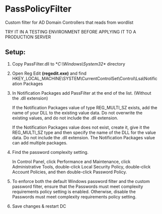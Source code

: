 # PassPolicyFilter
Custom filter for AD Domain Controllers that reads from wordlist

TRY IT IN A TESTING ENVIRONMENT BEFORE APPLYING IT TO A PRODUCTION SERVER

## Setup:

1. Copy PassFilter.dll to **C:\Windows\System32\** directory
2. Open Reg Edit **(regedit.exe)** and find HKEY_LOCAL_MACHINE\SYSTEM\CurrentControlSet\Control\Lsa\Notification Packages
3. In Notification Packages add PassFilter at the end of the list. (Without the .dll extension)
   
   If the Notification Packages value of type REG_MULTI_SZ exists, add the name of your DLL to the existing value data. Do not overwrite the existing values, and do not include the .dll      extension.
   
   If the Notification Packages value does not exist, create it, give it the REG_MULTI_SZ type and then specify the name of the DLL for the value data. Do not include the .dll extension.
   The Notification Packages value can add multiple packages.

5. Find the password complexity setting.
   
   In Control Panel, click Performance and Maintenance, click Administrative Tools, double-click Local Security Policy, double-click Account Policies, and then double-click Password Policy.

6. To enforce both the default Windows password filter and the custom password filter, ensure that the Passwords must meet complexity requirements policy setting is enabled. Otherwise, disable the Passwords must meet complexity requirements policy setting.   

7. Save changes & restart DC
